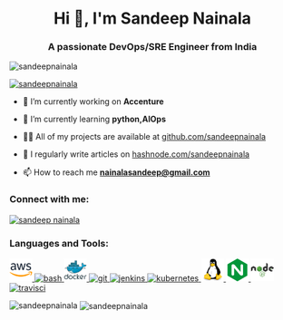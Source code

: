 <h1 align="center">Hi 👋, I'm Sandeep Nainala</h1>
<h3 align="center">A passionate DevOps/SRE Engineer from India</h3>

<p align="left"> <img src="https://komarev.com/ghpvc/?username=sandeepnainala&label=Profile%20views&color=0e75b6&style=flat" alt="sandeepnainala" /> </p>

<p align="left"> <a href="https://github.com/ryo-ma/github-profile-trophy"><img src="https://github-profile-trophy.vercel.app/?username=sandeepnainala" alt="sandeepnainala" /></a> </p>

- 🔭 I’m currently working on **Accenture**

- 🌱 I’m currently learning **python,AIOps**

- 👨‍💻 All of my projects are available at [github.com/sandeepnainala](github.com/sandeepnainala)

- 📝 I regularly write articles on [hashnode.com/sandeepnainala](hashnode.com/sandeepnainala)

- 📫 How to reach me **nainalasandeep@gmail.com**

<h3 align="left">Connect with me:</h3>
<p align="left">
<a href="https://linkedin.com/in/sandeep nainala" target="blank"><img align="center" src="https://raw.githubusercontent.com/rahuldkjain/github-profile-readme-generator/master/src/images/icons/Social/linked-in-alt.svg" alt="sandeep nainala" height="30" width="40" /></a>
</p>

<h3 align="left">Languages and Tools:</h3>
<p align="left"> <a href="https://aws.amazon.com" target="_blank" rel="noreferrer"> <img src="https://raw.githubusercontent.com/devicons/devicon/master/icons/amazonwebservices/amazonwebservices-original-wordmark.svg" alt="aws" width="40" height="40"/> </a> <a href="https://www.gnu.org/software/bash/" target="_blank" rel="noreferrer"> <img src="https://www.vectorlogo.zone/logos/gnu_bash/gnu_bash-icon.svg" alt="bash" width="40" height="40"/> </a> <a href="https://www.docker.com/" target="_blank" rel="noreferrer"> <img src="https://raw.githubusercontent.com/devicons/devicon/master/icons/docker/docker-original-wordmark.svg" alt="docker" width="40" height="40"/> </a> <a href="https://git-scm.com/" target="_blank" rel="noreferrer"> <img src="https://www.vectorlogo.zone/logos/git-scm/git-scm-icon.svg" alt="git" width="40" height="40"/> </a> <a href="https://www.jenkins.io" target="_blank" rel="noreferrer"> <img src="https://www.vectorlogo.zone/logos/jenkins/jenkins-icon.svg" alt="jenkins" width="40" height="40"/> </a> <a href="https://kubernetes.io" target="_blank" rel="noreferrer"> <img src="https://www.vectorlogo.zone/logos/kubernetes/kubernetes-icon.svg" alt="kubernetes" width="40" height="40"/> </a> <a href="https://www.linux.org/" target="_blank" rel="noreferrer"> <img src="https://raw.githubusercontent.com/devicons/devicon/master/icons/linux/linux-original.svg" alt="linux" width="40" height="40"/> </a> <a href="https://www.nginx.com" target="_blank" rel="noreferrer"> <img src="https://raw.githubusercontent.com/devicons/devicon/master/icons/nginx/nginx-original.svg" alt="nginx" width="40" height="40"/> </a> <a href="https://nodejs.org" target="_blank" rel="noreferrer"> <img src="https://raw.githubusercontent.com/devicons/devicon/master/icons/nodejs/nodejs-original-wordmark.svg" alt="nodejs" width="40" height="40"/> </a> <a href="https://travis-ci.org" target="_blank" rel="noreferrer"> <img src="https://www.vectorlogo.zone/logos/travis-ci/travis-ci-icon.svg" alt="travisci" width="40" height="40"/> </a> </p>

<p><img align="left" src="https://github-readme-stats.vercel.app/api/top-langs?username=sandeepnainala&show_icons=true&locale=en&layout=compact" alt="sandeepnainala" /></p>

<p>&nbsp;<img align="center" src="https://github-readme-stats.vercel.app/api?username=sandeepnainala&show_icons=true&locale=en" alt="sandeepnainala" /></p>

